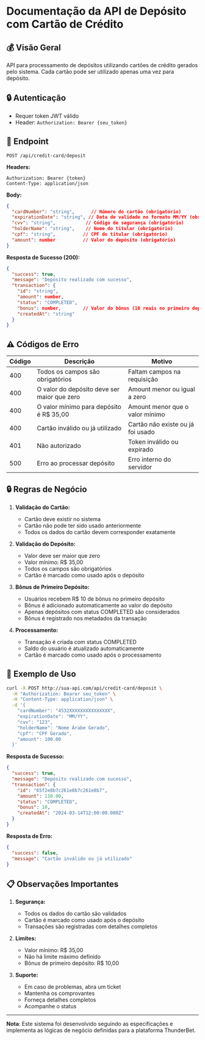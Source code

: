 # Documentação da API de Depósito com Cartão de Crédito

## 💰 Visão Geral
API para processamento de depósitos utilizando cartões de crédito gerados pelo sistema. Cada cartão pode ser utilizado apenas uma vez para depósito.

## 🔒 Autenticação
- Requer token JWT válido
- Header: `Authorization: Bearer {seu_token}`

## 📌 Endpoint
```http
POST /api/credit-card/deposit
```

**Headers:**
```
Authorization: Bearer {token}
Content-Type: application/json
```

**Body:**
```json
{
  "cardNumber": "string",      // Número do cartão (obrigatório)
  "expirationDate": "string", // Data de validade no formato MM/YY (obrigatório)
  "cvv": "string",           // Código de segurança (obrigatório)
  "holderName": "string",    // Nome do titular (obrigatório)
  "cpf": "string",          // CPF do titular (obrigatório)
  "amount": number          // Valor do depósito (obrigatório)
}
```

**Resposta de Sucesso (200):**
```json
{
  "success": true,
  "message": "Depósito realizado com sucesso",
  "transaction": {
    "id": "string",
    "amount": number,
    "status": "COMPLETED",
    "bonus": number,        // Valor do bônus (10 reais no primeiro depósito)
    "createdAt": "string"
  }
}
```

## ⚠️ Códigos de Erro

| Código | Descrição                                    | Motivo                                         |
|--------|----------------------------------------------|------------------------------------------------|
| 400    | Todos os campos são obrigatórios            | Faltam campos na requisição                    |
| 400    | O valor do depósito deve ser maior que zero | Amount menor ou igual a zero                   |
| 400    | O valor mínimo para depósito é R$ 35,00     | Amount menor que o valor mínimo                |
| 400    | Cartão inválido ou já utilizado            | Cartão não existe ou já foi usado              |
| 401    | Não autorizado                              | Token inválido ou expirado                     |
| 500    | Erro ao processar depósito                  | Erro interno do servidor                       |

## 🔒 Regras de Negócio

1. **Validação do Cartão:**
   - Cartão deve existir no sistema
   - Cartão não pode ter sido usado anteriormente
   - Todos os dados do cartão devem corresponder exatamente

2. **Validação do Depósito:**
   - Valor deve ser maior que zero
   - Valor mínimo: R$ 35,00
   - Todos os campos são obrigatórios
   - Cartão é marcado como usado após o depósito

3. **Bônus de Primeiro Depósito:**
   - Usuários recebem R$ 10 de bônus no primeiro depósito
   - Bônus é adicionado automaticamente ao valor do depósito
   - Apenas depósitos com status COMPLETED são considerados
   - Bônus é registrado nos metadados da transação

4. **Processamento:**
   - Transação é criada com status COMPLETED
   - Saldo do usuário é atualizado automaticamente
   - Cartão é marcado como usado após o processamento

## 📝 Exemplo de Uso

```bash
curl -X POST http://sua-api.com/api/credit-card/deposit \
  -H "Authorization: Bearer seu_token" \
  -H "Content-Type: application/json" \
  -d '{
    "cardNumber": "4532XXXXXXXXXXXXXXX",
    "expirationDate": "MM/YY",
    "cvv": "123",
    "holderName": "Nome Árabe Gerado",
    "cpf": "CPF Gerado",
    "amount": 100.00
  }'
```

**Resposta de Sucesso:**
```json
{
  "success": true,
  "message": "Depósito realizado com sucesso",
  "transaction": {
    "id": "65f2e8b7c261e8b7c261e8b7",
    "amount": 110.00,
    "status": "COMPLETED",
    "bonus": 10,
    "createdAt": "2024-03-14T12:00:00.000Z"
  }
}
```

**Resposta de Erro:**
```json
{
  "success": false,
  "message": "Cartão inválido ou já utilizado"
}
```

## 📋 Observações Importantes

1. **Segurança:**
   - Todos os dados do cartão são validados
   - Cartão é marcado como usado após o depósito
   - Transações são registradas com detalhes completos

2. **Limites:**
   - Valor mínimo: R$ 35,00
   - Não há limite máximo definido
   - Bônus de primeiro depósito: R$ 10,00

3. **Suporte:**
   - Em caso de problemas, abra um ticket
   - Mantenha os comprovantes
   - Forneça detalhes completos
   - Acompanhe o status

---

**Nota**: Este sistema foi desenvolvido seguindo as especificações e implementa as lógicas de negócio definidas para a plataforma ThunderBet. 